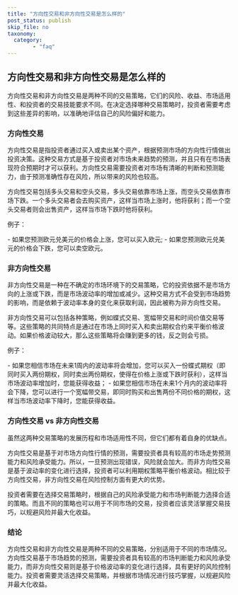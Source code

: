 ```yaml
---
title: "方向性交易和非方向性交易是怎么样的"
post_status: publish
skip_file: no
taxonomy:
  category:
        - "faq"
---
```


## 方向性交易和非方向性交易是怎么样的

方向性交易和非方向性交易是两种不同的交易策略，它们的风险、收益、市场适用性、和投资者的交易技能要求不同。在决定选择哪种交易策略时，投资者需要考虑到这些差异的影响，以准确地评估自己的风险偏好和能力。

### 方向性交易

方向性交易是指投资者通过买入或卖出某个资产，根据预测市场的方向性行情做出投资决策。这种交易方式是基于投资者对市场未来趋势的预测，并且只有在市场表现符合预期时才可以获利。方向性交易需要投资者对市场有清晰的判断和预测能力，由于预测准确性存在风险，所以带来的风险也较高。

方向性交易包括多头交易和空头交易，多头交易依靠市场上涨，而空头交易依靠市场下跌。一个多头交易者会去购买资产，这样当市场上涨时，他将获利；而一个空头交易者则会出售资产，这样当市场下跌时他将获利。

例子：

\- 如果您预测欧元兑美元的价格会上涨，您可以买入欧元; - 如果您预测欧元兑美元的价格会下跌，您可以卖空欧元。

### 非方向性交易

非方向性交易是一种在不确定的市场环境下的交易策略，它的投资依据不是市场方向的上涨或下跌，而是市场波动率的增加或减少。这种交易方式不会受到市场趋势的影响，而是依赖于波动率本身的变化来获取利润，因此被称为非方向性交易。

非方向性交易可以包括各种策略，例如蝶式交易、宽幅带交易和时间价值交易等等。这些策略的共同特点是通过在市场上同时买入和卖出期权合约来平衡价格波动。如果价格波动较大，那么这些策略将会赚到更多的钱，反之则会亏损。

例子：

\- 如果您相信市场在未来1周内的波动率将会增加，您可以买入一份蝶式期权（即同时买入两份期权，同时卖出两份期权，使得在价格上涨或下跌时获利），这样当市场波动率增加时，您能获得收益； - 如果您相信市场在未来1个月内的波动率将会下降，您可以进行一个宽幅带交易，即同时购买和出售两份不同价格的期权，这样当市场波动率下降时，您能获得收益。

### 方向性交易 vs 非方向性交易

虽然这两种交易策略的发展历程和市场适用性不同，但它们都有着自身的优缺点。

方向性交易是基于对市场方向性行情的预测，需要投资者具有较高的市场走势预测能力和风险承受能力。所以，一旦预测出现错误，风险就会加大。而非方向性交易是基于波动率的变化进行选择，投资者可以利用期权策略平衡价格波动。相比较于方向性交易，非方向性交易在风险控制方面有更大的优势。

投资者需要在选择交易策略时，根据自己的风险承受能力和市场判断能力选择合适的策略。而且不同的策略也可以用于不同市场的交易，投资者应该灵活掌握交易技巧，以规避风险并最大化收益。

### 结论

方向性交易和非方向性交易是两种不同的交易策略，分别适用于不同的市场情况。方向性交易基于市场趋势的预测，需要投资者具有较高的市场判断能力和风险承受能力，而非方向性交易则是基于价格波动率的变化进行选择，具有更好的风险控制能力。投资者需要灵活选择交易策略，并根据市场情况进行技巧掌握，以规避风险并最大化收益。
